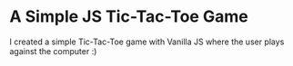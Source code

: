 # A Simple JS Tic-Tac-Toe Game

I created a simple Tic-Tac-Toe game with Vanilla JS where the user plays against the computer :)
